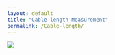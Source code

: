 ```yaml
---
layout: default
title: "Cable length Measurement"
permalink: /Cable-length/
---
```


![](https://github.com/G1OJS/G1OJS-MR300-SARK100-Firmware/blob/9d86bc05809f87071eacece56b696e807b28c5a8/assets/img/Cable%20length%20example%20640px.png)
